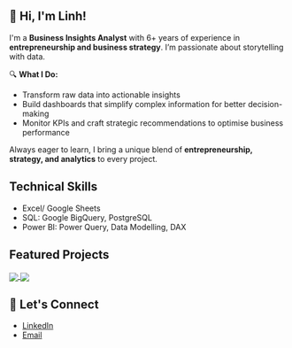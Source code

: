 ## 👋 Hi, I'm Linh!
I'm a **Business Insights Analyst** with 6+ years of experience in **entrepreneurship and business strategy**. I’m passionate about storytelling with data. 

🔍 **What I Do:**  
- Transform raw data into actionable insights
- Build dashboards that simplify complex information for better decision-making  
- Monitor KPIs and craft strategic recommendations to optimise business performance  

Always eager to learn, I bring a unique blend of **entrepreneurship, strategy, and analytics** to every project.  
## Technical Skills
- Excel/ Google Sheets
- SQL: Google BigQuery, PostgreSQL
- Power BI: Power Query, Data Modelling, DAX
## Featured Projects  
<a href="https://github.com/LinhHong95/Customer-Churn-Analysis">
  <!-- Change the `github-readme-stats.anuraghazra1.vercel.app` to `github-readme-stats.vercel.app`  -->
  <img align="center" src="https://github-readme-stats.vercel.app/api/pin/?username=LinhHong95&repo=Customer-Churn-Analysis&theme=vue-dark" />
</a>  
<a href="https://github.com/LinhHong95/AdventureWorks-Sales-Report">
  <!-- Change the `github-readme-stats.anuraghazra1.vercel.app` to `github-readme-stats.vercel.app`  -->
  <img align="center" src="https://github-readme-stats.vercel.app/api/pin/?username=LinhHong95&repo=AdventureWorks-Sales-Report&theme=vue-dark" />
</a>  

## 📣 Let's Connect
- [LinkedIn](www.linkedin.com/in/linh-hong-18273a303)
- [Email](mailto:linhhong.analyst@gmail.com)
